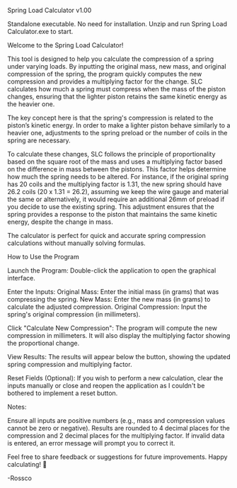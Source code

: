 Spring Load Calculator v1.00

Standalone executable. No need for installation. Unzip and run Spring Load Calculator.exe to start.

Welcome to the Spring Load Calculator!

This tool is designed to help you calculate the compression of a spring under varying loads. By inputting the original mass, new mass, and original compression of the spring, the program quickly computes the new compression and provides a multiplying factor for the change. SLC calculates how much a spring must compress when the mass of the piston changes, ensuring that the lighter piston retains the same kinetic energy as the heavier one.

The key concept here is that the spring's compression is related to the piston’s kinetic energy. In order to make a lighter piston behave similarly to a heavier one, adjustments to the spring preload or the number of coils in the spring are necessary.

To calculate these changes, SLC follows the principle of proportionality based on the square root of the mass and uses a multiplying factor based on the difference in mass between the pistons. This factor helps determine how much the spring needs to be altered. For instance, if the original spring has 20 coils and the multiplying factor is 1.31, the new spring should have 26.2 coils (20 x 1.31 = 26.2), assuming we keep the wire gauge and material the same or alternatively, it would require an additional 26mm of preload if you decide to use the existing spring. This adjustment ensures that the spring provides a response to the piston that maintains the same kinetic energy, despite the change in mass.

The calculator is perfect for quick and accurate spring compression calculations without manually solving formulas.

How to Use the Program

  Launch the Program: Double-click the application to open the graphical interface.
  
  Enter the Inputs:
        Original Mass: Enter the initial mass (in grams) that was compressing the spring.
        New Mass: Enter the new mass (in grams) to calculate the adjusted compression.
        Original Compression: Input the spring's original compression (in millimeters).
  
  Click "Calculate New Compression":
        The program will compute the new compression in millimeters.
        It will also display the multiplying factor showing the proportional change.
  
  View Results:
        The results will appear below the button, showing the updated spring compression and multiplying factor.
  
  Reset Fields (Optional):
        If you wish to perform a new calculation, clear the inputs manually or close and reopen the application as I couldn't be bothered to implement a reset button.

Notes:

  Ensure all inputs are positive numbers (e.g., mass and compression values cannot be zero or negative).
  Results are rounded to 4 decimal places for the compression and 2 decimal places for the multiplying factor.
  If invalid data is entered, an error message will prompt you to correct it.

Feel free to share feedback or suggestions for future improvements. Happy calculating! 🚀

-Rossco
